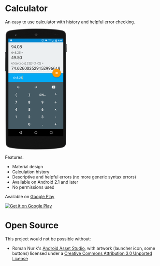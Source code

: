 # Calculator

An easy to use calculator with history and helpful error checking.

<img src="screenshot.png" alt="Screenshot" height="400">

Features:

- Material design
- Calculation history
- Descriptive and helpful errors (no more generic syntax errors)
- Available on Android 2.1 and later
- No permissions used

Available on [Google Play](https://play.google.com/store/apps/details?id=com.benweinshel.calculator)

<a href="https://play.google.com/store/apps/details?id=com.benweinshel.calculator">
  <img alt="Get it on Google Play"
       src="https://developer.android.com/images/brand/en_generic_rgb_wo_45.png" />
</a>

# Open Source
This project would not be possible without:
- Roman Nurik's [Android Asset Studio](https://romannurik.github.io/AndroidAssetStudio/index.html), with artwork (launcher icon, some buttons) licensed under a [Creative Commons Attribution 3.0 Unported License](http://creativecommons.org/licenses/by/3.0/)